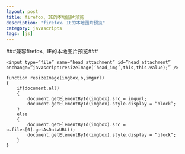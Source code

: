 ```yaml
---
layout: post
title: firefox、IE的本地图片预览
description: "firefox、IE的本地图片预览"
category: javascripts
tags: [js]
---
```

###兼容firefox、IE的本地图片预览###

	<input type=”file” name=”head_attachment” id=”head_attachment” onchange=”javascript:resizeImage(‘head_img’,this,this.value);” />

	function resizeImage(imgbox,o,imgurl)  
	{  
		if(document.all)  
		{  
			document.getElementById(imgbox).src = imgurl;  
			document.getElementById(imgbox).style.display = “block”;  
		}  
		else  
		{  
			document.getElementById(imgbox).src = o.files[0].getAsDataURL();  
			document.getElementById(imgbox).style.display = “block”;  
		}  
	}